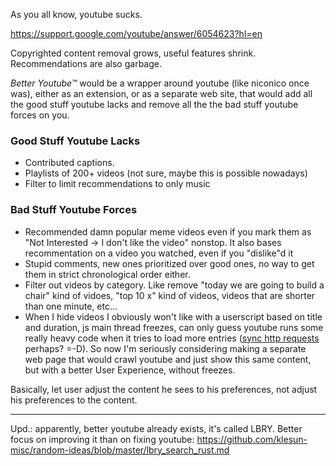 As you all know, youtube sucks.

https://support.google.com/youtube/answer/6054623?hl=en

Copyrighted content removal grows, useful features shrink. Recommendations are also garbage.

_Better Youtube™_ would be a wrapper around youtube (like niconico once was), either as an extension, or as a separate web site, that would add all the good
stuff youtube lacks and remove all the the bad stuff youtube forces on you.

### Good Stuff Youtube Lacks
- Contributed captions.
- Playlists of 200+ videos (not sure, maybe this is possible nowadays)
- Filter to limit recommendations to only music

### Bad Stuff Youtube Forces
- Recommended damn popular meme videos even if you mark them as "Not Interested -> I don't like the video" nonstop.
It also bases recommentation on a video you watched, even if you "dislike"d it
- Stupid comments, new ones prioritized over good ones, no way to get them in strict chronological order either.
- Filter out videos by category. Like remove "today we are going to build a chair" kind of vidoes, "top 10 x" kind of videos, videos that are shorter than one minute, etc...
- When I hide videos I obviously won't like with a userscript based on title and duration, js main thread freezes, can only guess youtube runs some really heavy code when it tries to load more entries ([sync http requests](https://developer.mozilla.org/en-US/docs/Web/API/XMLHttpRequest/Synchronous_and_Asynchronous_Requests#synchronous_request) perhaps? =-D). So now I'm seriously considering making a separate web page that would crawl youtube and just show this same content, but with a better User Experience, without freezes.

Basically, let user adjust the content he sees to his preferences, not adjust his preferences to the content.

_____________________________________

Upd.: apparently, better youtube already exists, it's called LBRY. Better focus on improving it than on fixing youtube: https://github.com/klesun-misc/random-ideas/blob/master/lbry_search_rust.md
